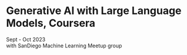 # Generative AI with Large Language Models, Coursera  
Sept - Oct 2023  
with SanDiego Machine Learning Meetup group  


